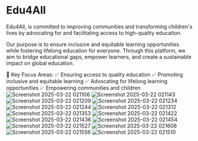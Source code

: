 # Edu4All
Edu4All, is committed to improving communities and transforming children's lives by advocating for and facilitating access to high-quality education.

Our purpose is to ensure inclusive and equitable learning opportunities while fostering lifelong education for everyone. Through this platform, we aim to bridge educational gaps, empower learners, and create a sustainable impact on global education.

📌 Key Focus Areas:
✅ Ensuring access to quality education
✅ Promoting inclusive and equitable learning
✅ Advocating for lifelong learning opportunities
✅ Empowering communities and children
![Screenshot 2025-03-22 021106](https://github.com/user-attachments/assets/34ed2b64-db80-4e69-8b85-14e38379a30b)
![Screenshot 2025-03-22 021143](https://github.com/user-attachments/assets/822a190c-9046-4252-82ea-cc1b207e6280)
![Screenshot 2025-03-22 021209](https://github.com/user-attachments/assets/5ed27bec-7178-4604-812d-276f25de599f)
![Screenshot 2025-03-22 021234](https://github.com/user-attachments/assets/bc152371-dba4-4a17-985f-27213cc9fce4)
![Screenshot 2025-03-22 021244](https://github.com/user-attachments/assets/d3c75ee6-b769-4088-8c36-2e97c389e9a8)
![Screenshot 2025-03-22 021312](https://github.com/user-attachments/assets/0231e532-8582-4b02-be75-cbf22a827fb8)
![Screenshot 2025-03-22 021353](https://github.com/user-attachments/assets/1e7fcc13-01aa-4a15-8314-62e1f9f99554)
![Screenshot 2025-03-22 021422](https://github.com/user-attachments/assets/12908c83-ab2e-4670-b1a2-718295d40f11)
![Screenshot 2025-03-22 021436](https://github.com/user-attachments/assets/5de5e840-9d7c-4bfa-8aba-c21e88583e26)
![Screenshot 2025-03-22 021454](https://github.com/user-attachments/assets/3f08e108-d983-457f-bfc3-a249bc8a9214)
![Screenshot 2025-03-22 021527](https://github.com/user-attachments/assets/afe4a8d8-50d8-4a27-8ab8-be9debf8439f)
![Screenshot 2025-03-22 021606](https://github.com/user-attachments/assets/3cd25990-14b6-42d1-ab0d-980f551f6c0b)
![Screenshot 2025-03-22 021556](https://github.com/user-attachments/assets/2d7de9f6-9f3d-48c4-b558-16071d24ff1d)
![Screenshot 2025-03-22 021510](https://github.com/user-attachments/assets/1bf65490-5ac3-4e82-8437-037a1dbd4203)
